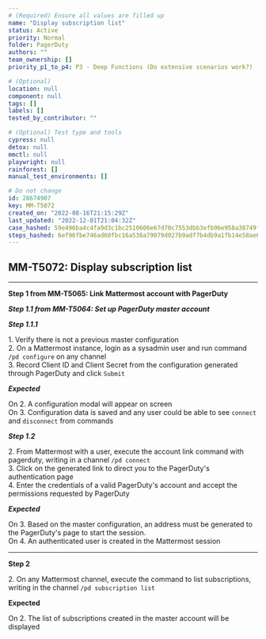 ```yaml
---
# (Required) Ensure all values are filled up
name: "Display subscription list"
status: Active
priority: Normal
folder: PagerDuty
authors: ""
team_ownership: []
priority_p1_to_p4: P3 - Deep Functions (Do extensive scenarios work?)

# (Optional)
location: null
component: null
tags: []
labels: []
tested_by_contributor: ""

# (Optional) Test type and tools
cypress: null
detox: null
mmctl: null
playwright: null
rainforest: []
manual_test_environments: []

# Do not change
id: 28674907
key: MM-T5072
created_on: "2022-08-16T21:15:29Z"
last_updated: "2022-12-01T21:04:32Z"
case_hashed: 59e496ba4c4fa9d3c1bc2510606e67d70c7553dbb3efb96e958a38749f9d2a886e0c7667c54b2a62ffb8085131b968c8
steps_hashed: 6ef96fbe746ad60fbc16a536a79079d027b9adf7b4db9a1fb14e58ae6265cf20af644f955a5e77bae9352afe60dece71
---
```


<!-- (Auto-generated) Based on frontmatter's "key" and "name" -->

## MM-T5072: Display subscription list

---

**Step 1 from MM-T5065: Link Mattermost account with PagerDuty**

<!-- (Auto-generated) Note: Steps 1.1 to 1.2 should not be updated here. Instead, modify directly to the referenced MM-T5065 test case. -->

_**Step 1.1 from MM-T5064: Set up PagerDuty master account**_

<!-- (Auto-generated) Note: Step 1.1.1 should not be updated here. Instead, modify directly to the referenced MM-T5064 test case. -->

_**Step 1.1.1**_

1\. Verify there is not a previous master configuration\
2\. On a Mattermost instance, login as a sysadmin user and run command `/pd configure` on any channel\
3\. Record Client ID and Client Secret from the configuration generated through PagerDuty and click `Submit`

_**Expected**_

On 2. A configuration modal will appear on screen\
On 3. Configuration data is saved and any user could be able to see `connect` and `disconnect` from commands

_**Step 1.2**_

2\. From Mattermost with a user, execute the account link command with pagerduty, writing in a channel `/pd connect`\
3\. Click on the generated link to direct you to the PagerDuty's authentication page\
4\. Enter the credentials of a valid PagerDuty's account and accept the permissions requested by PagerDuty

_**Expected**_

On 3. Based on the master configuration, an address must be generated to the PagerDuty's page to start the session.\
On 4. An authenticated user is created in the Mattermost session

---

**Step 2**

2\. On any Mattermost channel, execute the command to list subscriptions, writing in the channel `/pd subscription list`

**Expected**

On 2. The list of subscriptions created in the master account will be displayed

